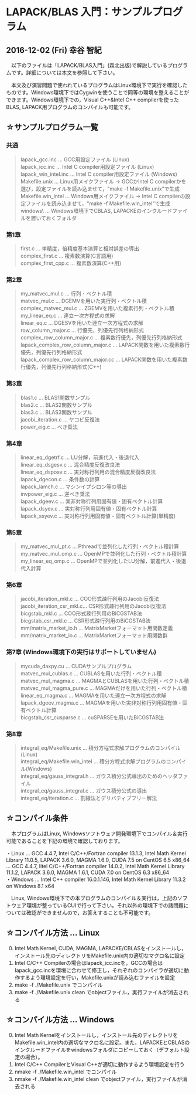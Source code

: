 LAPACK/BLAS 入門：サンプルプログラム
============================================================

2016-12-02 (Fri) 幸谷 智紀
---------------------------------

　以下のファイルは「LAPACK/BLAS入門」(森北出版)で解説しているプログラムです。詳細については本文を参照して下さい。

　本文及び演習問題で使われているプログラムはLinux環境下で実行を確認したものです。Windows環境下ではCygwinを使うことで同等の環境を整えることができます。Windows環境下での，Visual C++&Intel C++ compilerを使ったBLAS, LAPACK用プログラムのコンパイルも可能です。

☆サンプルプログラム一覧
-----------------------------

### 共通  
>	lapack_gcc.inc ... GCC用設定ファイル (Linux)  
>	lapack_icc.inc ... Intel C compiler用設定ファイル (Linux)  
>	lapack_win_intel.inc ... Intel C compiler用設定ファイル (Windows)  
>	Makefile.unix ... Linux用メイクファイル → GCCかIntel C compilerかを選び，設定ファイルを読み込ませて，"make -f Makefile.unix"で生成  
>	Makefile.win_intel ... Windows用メイクファイル → Intel C compilerの設定ファイルを読み込ませて，"make -f Makefile.win_intel"で生成  
>	windows\ ... Windows環境下でCBLAS, LAPACKEのインクルードファイルを置いておくフォルダ  

### 第1章
>	first.c ... 単精度，倍精度基本演算と相対誤差の導出  
>	complex_first.c ... 複素数演算(C言語用)  
>	complex_first_cpp.c ... 複素数演算(C++用)  

### 第2章
>	my_matvec_mul.c ... 行列・ベクトル積  
>	matvec_mul.c ... DGEMVを用いた実行列・ベクトル積  
>	complex_matvec_mul.c ... ZGEMVを用いた複素行列・ベクトル積  
>	my_linear_eq.c ... 連立一次方程式の求解  
>	linear_eq.c ... DGESVを用いた連立一次方程式の求解  
>	row_column_major.c ... 行優先，列優先行列格納形式  
>	complex_row_column_major.c ... 複素数行優先，列優先行列格納形式  
>	lapack_complex_row_column_major.c ... LAPACK関数を用いた複素数行優先，列優先行列格納形式  
>	lapack_complex_row_column_major.cc ... LAPACK関数を用いた複素数行優先，列優先行列格納形式(C++)  

### 第3章
>	blas1.c ... BLAS1関数サンプル  
>	blas2.c ... BLAS2関数サンプル  
>	blas3.c ... BLAS3関数サンプル  
>	jacobi_iteration.c ... ヤコビ反復法  
>	power_eig.c ... べき乗法  

### 第4章
>	linear_eq_dgetrf.c ... LU分解，前進代入・後退代入  
>	linear_eq_dsgesv.c ... 混合精度反復改良法  
>	linear_eq_dsposv.c ... 実対称行列用の混合精度反復改良法  
>	lapack_dgecon.c ... 条件数の計算  
>	lapack_lamch.c ... マシンイプシロン等の導出  
>	invpower_eig.c ... 逆べき乗法  
>	lapack_dgeev.c ... 実非対称行列用固有値・固有ベクトル計算  
>	lapack_dsyev.c ... 実対称行列用固有値・固有ベクトル計算  
>	lapack_ssyev.c ... 実対称行列用固有値・固有ベクトル計算(単精度)  

### 第5章
>	my_matvec_mul_pt.c ... Pthreadで並列化した行列・ベクトル積計算  
>	my_matvec_mul_omp.c ... OpenMPで並列化した行列・ベクトル積計算  
>	my_linear_eq_omp.c ... OpenMPで並列化したLU分解，前進代入・後退代入計算  

### 第6章
>	jacobi_iteration_mkl.c ... COO形式疎行列用のJacobi反復法  
>	jacobi_iteration_csr_mkl.c... CSR形式疎行列用のJacobi反復法  
>	bicgstab_mkl.c ... COO形式疎行列用のBiCGSTAB法  
>	bicgstab_csr_mkl.c ... CSR形式疎行列用のBiCGSTAB法  
>	mm/matrix_market_io.h  ... MatrixMarketフォーマット用関数定義  
>	mm/matrix_market_io.c  ... MatrixMarketフォーマット用関数群  

### 第7章 (Windows環境下の実行はサポートしていません)
>	mycuda_daxpy.cu ... CUDAサンプルプログラム  
>	matvec_mul_cublas.c ... CUBLASを用いた行列・ベクトル積  
>	matvec_mul_magma.c ... MAGMAとCUBLASを用いた行列・ベクトル積  
>	matvec_mul_magma_pure.c ... MAGMAだけを用いた行列・ベクトル積  
>	linear_eq_magma.c ... MAGMAを用いた連立一次方程式の求解  
>	lapack_dgeev_magma.c ... MAGMAを用いた実非対称行列用固有値・固有ベクトル計算  
>	bicgstab_csr_cusparse.c ... cuSPARSEを用いたBiCGSTAB法  

### 第8章
>	integral_eq/Makefile.unix ... 積分方程式求解プログラムのコンパイル(Linux)  
>	integral_eq/Makefile.win_intel ... 積分方程式求解プログラムのコンパイル(Windows)  
>	integral_eq/gauss_integral.h ... ガウス積分公式導出のためのヘッダファイル  
>	integral_eq/gauss_integral.c ... ガウス積分公式の導出  
>	integral_eq/iteration.c ... 割線法とデリバティブフリー解法  

☆コンパイル条件
-----------------------------

　本プログラムはLinux, Windowsソフトウェア開発環境下でコンパイル＆実行可能であることを下記の環境で確認しております。

・Linux   ... GCC 4.4.7, Intel C/C++/Fortran compiler 13.1.3, Intel Math Kernel Library 11.0.5, LAPACK 3.6.0, MAGMA 1.6.0, CUDA 7.5 on CentOS 6.5 x86_64  
          ... GCC 4.4.7, Iitel C/C++/Fortran compiler 14.0.2, Intel Math Kernel Library 11.1.2, LAPACK 3.6.0, MAGMA 1.6.1, CUDA 7.0 on CentOS 6.3 x86_64  
・Windows ... Intel C++ compiler 16.0.1.146, Intel Math Kernel Library 11.3.2 on Windows 8.1 x64  

　Linux, Windows環境下での本プログラムのコンパイル＆実行は，上記のソフトウェア環境が整っているCUIで行って下さい。それ以外の環境下での諸問題については確認ができませんので，お答えすることも不可能です。


☆コンパイル方法 ... Linux
-----------------------------

0. Intel Math Kernel, CUDA, MAGMA, LAPACKE/CBLASをインストールし，インストール先のディレクトリをMakefile.unix内の適切なマクロ名に設定  
1. Intel C/C++ Compilerの場合はlapack_icc.incを，GCCの場合はlapack_gcc.incを環境に合わせて修正し，それぞれのコンパイラが適切に動作するよう環境設定を行い，Makefile.unixが読み込むファイルを設定  
2. make -f ./Makefile.unix でコンパイル  
3. make -f ./Makefile.unix clean でobjectファイル，実行ファイルが消去される  

☆コンパイル方法 ... Windows
-----------------------------

0. Intel Math Kernelをインストールし，インストール先のディレクトリをMakefile.win_intel内の適切なマクロ名に設定。また，LAPACKEとCBLASのインクルードファイルをwindowsフォルダにコピーしておく（デフォルト設定の場合）。  
1. Intel C/C++ CompilerとVisual C++が適切に動作するよう環境設定を行う  
2. nmake -f ./Makefile.win_intel でコンパイル  
3. nmake -f ./Makefile.win_intel clean でobjectファイル，実行ファイルが消去される  

